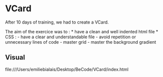 # VCard

After 10 days of training, we had to create a VCard. 

The aim of the exercice was to : 
		* have a clean and well indented html file
		* CSS : 
		- have a clear and understandable file
		- avoid repetition or unnecessary lines of code
		- master grid
		- master the background gradient
		
## Visual

file:///Users/emiliebialais/Desktop/BeCode/VCard/index.html




